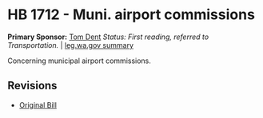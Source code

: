 # HB 1712 - Muni. airport commissions
**Primary Sponsor:** [Tom Dent](/person/leg/tom.dent.md)
*Status: First reading, referred to Transportation.* | [leg.wa.gov summary](https://app.leg.wa.gov/billsummary?BillNumber=1712&Year=2021)

Concerning municipal airport commissions.

## Revisions
* [Original Bill](1/)